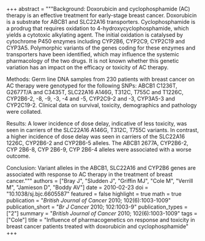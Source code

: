 +++
abstract = """Background: Doxorubicin and cyclophosphamide (AC) therapy is an effective treatment for early-stage breast cancer. Doxorubicin is a substrate for ABCB1 and SLC22A16 transporters. Cyclophosphamide is a prodrug that requires oxidation to 4-hydroxycyclophosphamide, which yields a cytotoxic alkylating agent. The initial oxidation is catalysed by cytochrome P450 enzymes including CYP2B6, CYP2C9, CYP2C19 and CYP3A5. Polymorphic variants of the genes coding for these enzymes and transporters have been identified, which may influence the systemic pharmacology of the two drugs. It is not known whether this genetic variation has an impact on the efficacy or toxicity of AC therapy.

Methods: Germ line DNA samples from 230 patients with breast cancer on AC therapy were genotyped for the following SNPs: ABCB1 C1236T, G2677T/A and C3435T, SLC22A16 A146G, T312C, T755C and T1226C, CYP2B6-2, -8, -9, -3, -4 and -5, CYP2C9-2 and -3, CYP3A5-3 and CYP2C19-2. Clinical data on survival, toxicity, demographics and pathology were collated.

Results: A lower incidence of dose delay, indicative of less toxicity, was seen in carriers of the SLC22A16 A146G, T312C, T755C variants. In contrast, a higher incidence of dose delay was seen in carriers of the SLC22A16 1226C, CYP2B6-2 and CYP2B6-5 alleles. The ABCB1 2677A, CYP2B6-2, CYP 2B6-8, CYP 2B6-9, CYP 2B6-4 alleles were associated with a worse outcome.

Conclusion: Variant alleles in the ABCB1, SLC22A16 and CYP2B6 genes are associated with response to AC therapy in the treatment of breast cancer."""
authors = ["Bray J", "Sludden J", "Griffin MJ", "Cole M", "Verrill M", "Jamieson D", "Boddy AV"]
date = 2010-02-23
doi = "10.1038/sj.bjc.6605587"
featured = false
highlight = true
math = true
publication = "*British Journal of Cancer* 2010; 102(6):1003-1009"
publication_short = "*Br J Cancer* 2010; 102:1003-9"
publication_types = ["2"]
summary = "*British Journal of Cancer* 2010; 102(6):1003-1009"
tags = ["Cole"]
title = "Influence of pharmacogenetics on response and toxicity in breast cancer patients treated with doxorubicin and cyclophosphamide"
+++
